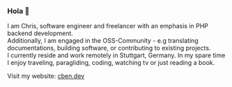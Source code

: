 ### Hola 👋

I am Chris, software engineer and freelancer with an emphasis in PHP backend development.  
Additionally, I am engaged in the OSS-Community - e.g translating documentations, building software, or contributing to existing projects.  
I currently reside and work remotely in Stuttgart, Germany. In my spare time I enjoy traveling, paragliding, coding, watching tv or just reading a book.

Visit my website: [cben.dev](https://cben.dev)
